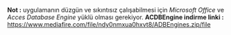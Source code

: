 **Not :** uygulamanın düzgün ve sıkıntısız çalışabilmesi için *Microsoft Office* ve *Acces Database Engine* yüklü olması gerekiyor.
**ACDBEngine indirme linki :** https://www.mediafire.com/file/ndy0nmxua0hxvt8/ADBEngines.zip/file
